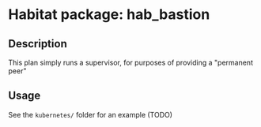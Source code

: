 # Habitat package: hab_bastion

## Description

This plan simply runs a supervisor, for purposes of providing a "permanent peer"

## Usage

See the `kubernetes/` folder for an example (TODO)

